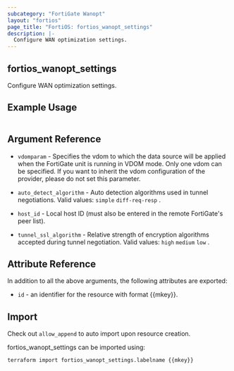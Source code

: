 ```yaml
---
subcategory: "FortiGate Wanopt"
layout: "fortios"
page_title: "FortiOS: fortios_wanopt_settings"
description: |-
  Configure WAN optimization settings.
---
```


## fortios_wanopt_settings
Configure WAN optimization settings.

## Example Usage

```hcl

```

## Argument Reference
* `vdomparam` - Specifies the vdom to which the data source will be applied when the FortiGate unit is running in VDOM mode. Only one vdom can be specified. If you want to inherit the vdom configuration of the provider, please do not set this parameter.

* `auto_detect_algorithm` - Auto detection algorithms used in tunnel negotiations. Valid values: `simple` `diff-req-resp` .
* `host_id` - Local host ID (must also be entered in the remote FortiGate's peer list).
* `tunnel_ssl_algorithm` - Relative strength of encryption algorithms accepted during tunnel negotiation. Valid values: `high` `medium` `low` .

## Attribute Reference

In addition to all the above arguments, the following attributes are exported:
* `id` - an identifier for the resource with format {{mkey}}.

## Import

Check out `allow_append` to auto import upon resource creation.

fortios_wanopt_settings can be imported using:
```sh
terraform import fortios_wanopt_settings.labelname {{mkey}}
```
